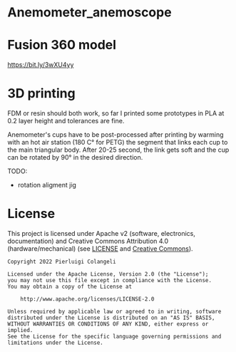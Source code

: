 # Anemometer_anemoscope

# Fusion 360 model
https://bit.ly/3wXU4yy

# 3D printing
FDM or resin should both work, so far I printed some prototypes in PLA at 0.2 layer height and tolerances are fine.

Anemometer's cups have to be post-processed after printing by warming with an hot air station (180 C° for PETG) the segment that links each cup to the main triangular body. After 20-25 second, the link gets soft and the cup can be rotated by 90° in the desired direction.

TODO:
- rotation aligment jig


# License

This project is licensed under Apache v2 (software, electronics, documentation) and Creative Commons Attribution 4.0 (hardware/mechanical) (see [LICENSE](LICENSE.txt) and [Creative Commons](https://creativecommons.org/licenses/by/4.0/)).

    Copyright 2022 Pierluigi Colangeli
    
    Licensed under the Apache License, Version 2.0 (the "License");
    you may not use this file except in compliance with the License.
    You may obtain a copy of the License at
    
        http://www.apache.org/licenses/LICENSE-2.0
    
    Unless required by applicable law or agreed to in writing, software
    distributed under the License is distributed on an "AS IS" BASIS,
    WITHOUT WARRANTIES OR CONDITIONS OF ANY KIND, either express or implied.
    See the License for the specific language governing permissions and
    limitations under the License.
